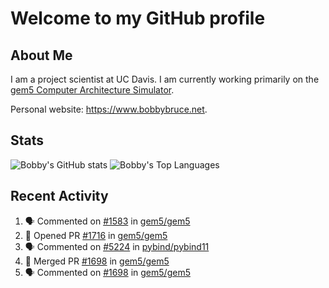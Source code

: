 # Welcome to my GitHub profile

## About Me

I am a project scientist at UC Davis. I am currently working primarily on the [gem5 Computer Architecture Simulator](https://github.com/gem5).

Personal website: <https://www.bobbybruce.net>.

## Stats

![Bobby's GitHub stats](https://github-readme-stats.vercel.app/api?username=bobbyrbruce&show_icons=true&theme=responsive&include_all_commits=true&count_private=true&show=reviews&disable_animations=true)
![Bobby's Top Languages ](https://github-readme-stats.vercel.app/api/top-langs/?username=bobbyrbruce&layout=compact&theme=responsive&count_private=true&langs_count=10&disable_animations=true)

## Recent Activity

<!--START_SECTION:activity-->
1. 🗣 Commented on [#1583](https://github.com/gem5/gem5/pull/1583#issuecomment-2439788333) in [gem5/gem5](https://github.com/gem5/gem5)
2. 💪 Opened PR [#1716](https://github.com/gem5/gem5/pull/1716) in [gem5/gem5](https://github.com/gem5/gem5)
3. 🗣 Commented on [#5224](https://github.com/pybind/pybind11/issues/5224#issuecomment-2438709254) in [pybind/pybind11](https://github.com/pybind/pybind11)
4. 🎉 Merged PR [#1698](https://github.com/gem5/gem5/pull/1698) in [gem5/gem5](https://github.com/gem5/gem5)
5. 🗣 Commented on [#1698](https://github.com/gem5/gem5/pull/1698#issuecomment-2434963414) in [gem5/gem5](https://github.com/gem5/gem5)
<!--END_SECTION:activity-->
